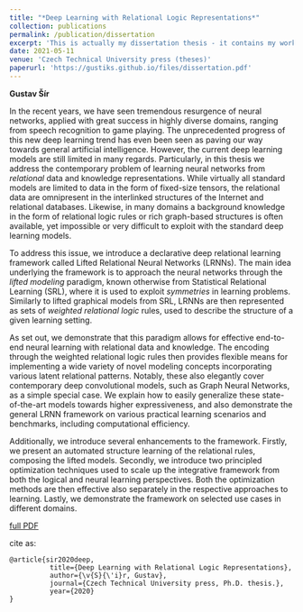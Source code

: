 ```yaml
---
title: "*Deep Learning with Relational Logic Representations*"
collection: publications
permalink: /publication/dissertation
excerpt: 'This is actually my dissertation thesis - it contains my work on deep relational learning.'
date: 2021-05-11
venue: 'Czech Technical University press (theses)'
paperurl: 'https://gustiks.github.io/files/dissertation.pdf'
---
```


**Gustav Šír**

In the recent years, we have seen tremendous resurgence of neural networks, applied with great success in highly diverse domains, ranging from speech recognition to game playing. The unprecedented progress of this new deep learning trend has even been seen as paving our way towards general artificial intelligence.
However, the current deep learning models are still limited in many regards.
Particularly, in this thesis we address the contemporary problem of learning neural networks from *relational* data and knowledge representations. While virtually all standard models are limited to data in the form of fixed-size tensors, the relational data are omnipresent in the interlinked structures of the Internet and relational databases. Likewise, in many domains a background knowledge in the form of relational logic rules or rich graph-based structures is often available, yet impossible or very difficult to exploit with the standard deep learning models.

To address this issue, we introduce a declarative deep relational learning framework called Lifted Relational Neural Networks (LRNNs). The main idea underlying the framework is to approach the neural networks through the *lifted modeling* paradigm, known otherwise from Statistical Relational Learning (SRL), where it is used to exploit *symmetries* in learning problems. Similarly to lifted graphical models from SRL, LRNNs are then represented as sets of *weighted relational logic* rules, used to describe the structure of a given learning setting. 

As set out, we demonstrate that this paradigm allows for effective end-to-end neural learning with relational data and knowledge. The encoding through the weighted relational logic rules then provides flexible means for implementing a wide variety of novel modeling concepts incorporating various latent relational patterns. Notably, these also elegantly cover contemporary deep convolutional models, such as Graph Neural Networks, as a simple special case. We explain how to easily generalize these state-of-the-art models towards higher expressiveness, and also demonstrate the general LRNN framework on various practical learning scenarios and benchmarks, including computational efficiency.

Additionally, we introduce several enhancements to the framework. Firstly, we present an automated structure learning of the relational rules, composing the lifted models. Secondly, we introduce two principled optimization techniques used to scale up the integrative framework from both the logical and neural learning perspectives. Both the optimization methods are then effective also separately in the respective approaches to learning. Lastly, we demonstrate the framework on selected use cases in different domains.

[full PDF](/files/dissertation.pdf)

cite as:
```
@article{sir2020deep,
          title={Deep Learning with Relational Logic Representations},
          author={\v{S}{\'i}r, Gustav},
          journal={Czech Technical University press, Ph.D. thesis.},
          year={2020}
}
```